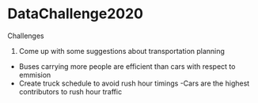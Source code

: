 # DataChallenge2020


Challenges
1) Come up with some suggestions about transportation planning
- Buses carrying more people are efficient than cars with respect to emmision
- Create truck schedule to avoid rush hour timings
-Cars are the highest contributors to rush hour traffic 
